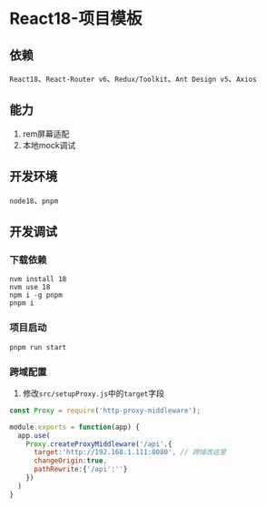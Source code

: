 # React18-项目模板

## 依赖
`React18`、`React-Router v6`、`Redux/Toolkit`、`Ant Design v5`、`Axios`
## 能力
1. rem屏幕适配
2. 本地mock调试

## 开发环境
`node18`、`pnpm`
## 开发调试
### 下载依赖
```shell
nvm install 18
nvm use 18
npm i -g pnpm
pnpm i
```
### 项目启动
```shell
pnpm run start
```
### 跨域配置
1. 修改`src/setupProxy.js`中的`target`字段
```js
const Proxy = require('http-proxy-middleware');

module.exports = function(app) {
  app.use(
    Proxy.createProxyMiddleware('/api',{ 
      target:'http://192.168.1.111:8080', // 跨域改这里
      changeOrigin:true, 
      pathRewrite:{'/api':''} 
    })
  )
}
```